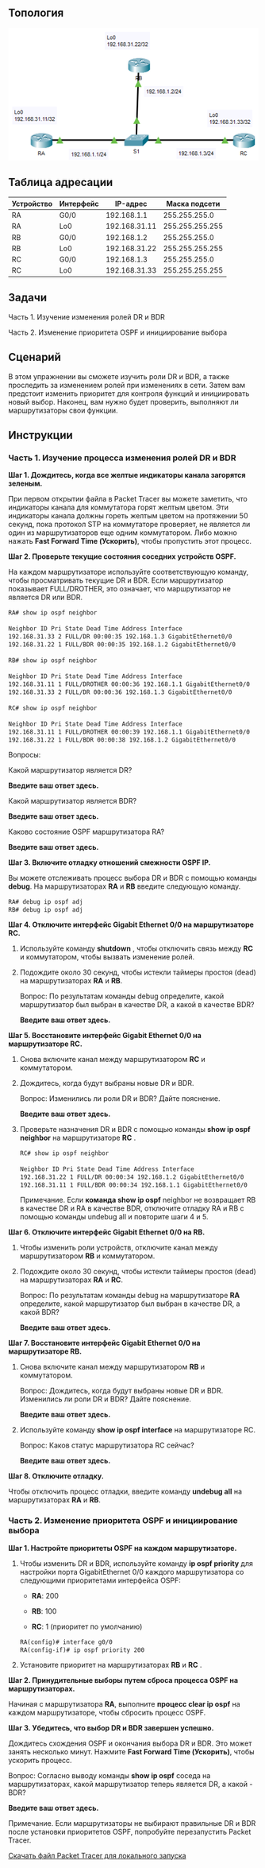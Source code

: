 ## Топология

![](./assets/topology.png)

## Таблица адресации

| Устройство | Интерфейс | IP-адрес      | Маска подсети   |
|------------|-----------|---------------|-----------------|
| RA         | G0/0      | 192.168.1.1   | 255.255.255.0   |
| RA         | Lo0       | 192.168.31.11 | 255.255.255.255 |
| RB         | G0/0      | 192.168.1.2   | 255.255.255.0   |
| RB         | Lo0       | 192.168.31.22 | 255.255.255.255 |
| RC         | G0/0      | 192.168.1.3   | 255.255.255.0   |
| RC         | Lo0       | 192.168.31.33 | 255.255.255.255 |

## Задачи

Часть 1. Изучение изменения ролей DR и BDR

Часть 2. Изменение приоритета OSPF и инициирование выбора

## Сценарий

В этом упражнении вы сможете изучить роли DR и BDR, а также проследить за изменением ролей при изменениях в сети. Затем вам предстоит изменить приоритет для контроля функций и инициировать новый выбор. Наконец, вам нужно будет проверить, выполняют ли маршрутизаторы свои функции.

## Инструкции

### Часть 1. Изучение процесса изменения ролей DR и BDR

**Шаг 1. Дождитесь, когда все желтые индикаторы канала загорятся зеленым.**

При первом открытии файла в Packet Tracer вы можете заметить, что индикаторы канала для коммутатора горят желтым цветом. Эти индикаторы канала должны гореть желтым цветом на протяжении 50 секунд, пока протокол STP на коммутаторе проверяет, не является ли один из маршрутизаторов еще одним коммутатором. Либо можно нажать **Fast Forward Time (Ускорить)**, чтобы пропустить этот процесс.

**Шаг 2. Проверьте текущие состояния соседних устройств OSPF.**

На каждом маршрутизаторе используйте соответствующую команду, чтобы просматривать текущие DR и BDR. Если маршрутизатор показывает FULL/DROTHER, это означает, что маршрутизатор не является DR или BDR.

```
RA# show ip ospf neighbor

Neighbor ID Pri State Dead Time Address Interface
192.168.31.33 2 FULL/DR 00:00:35 192.168.1.3 GigabitEthernet0/0
192.168.31.22 1 FULL/BDR 00:00:35 192.168.1.2 GigabitEthernet0/0

RB# show ip ospf neighbor

Neighbor ID Pri State Dead Time Address Interface
192.168.31.11 1 FULL/DROTHER 00:00:36 192.168.1.1 GigabitEthernet0/0
192.168.31.33 2 FULL/DR 00:00:36 192.168.1.3 GigabitEthernet0/0

RC# show ip ospf neighbor

Neighbor ID Pri State Dead Time Address Interface
192.168.31.11 1 FULL/DROTHER 00:00:39 192.168.1.1 GigabitEthernet0/0
192.168.31.22 1 FULL/BDR 00:00:38 192.168.1.2 GigabitEthernet0/0
```

Вопросы:

Какой маршрутизатор является DR?

**Введите ваш ответ здесь.**

Какой маршрутизатор является BDR?

**Введите ваш ответ здесь.**

Каково состояние OSPF маршрутизатора RA?

**Введите ваш ответ здесь.**

**Шаг 3. Включите отладку отношений смежности OSPF IP.**

Вы можете отслеживать процесс выбора DR и BDR с помощью команды **debug**. На маршрутизаторах **RA** и **RB** введите следующую команду.

```
RA# debug ip ospf adj
RB# debug ip ospf adj
```

**Шаг 4. Отключите интерфейс Gigabit Ethernet 0/0 на маршрутизаторе RC.**

1.  Используйте команду **shutdown** , чтобы отключить связь между **RC** и коммутатором, чтобы вызвать изменение ролей.

2.  Подождите около 30 секунд, чтобы истекли таймеры простоя (dead) на маршрутизаторах **RA** и **RB**.

    Вопрос: По результатам команды debug определите, какой маршрутизатор был выбран в качестве DR, а какой в качестве BDR?

    **Введите ваш ответ здесь.**

**Шаг 5. Восстановите интерфейс Gigabit Ethernet 0/0 на маршрутизаторе RC.**

1.  Снова включите канал между маршрутизатором **RC** и коммутатором.

2.  Дождитесь, когда будут выбраны новые DR и BDR.

    Вопрос: Изменились ли роли DR и BDR? Дайте пояснение.

    **Введите ваш ответ здесь.**

3.  Проверьте назначения DR и BDR с помощью команды **show ip ospf neighbor** на маршрутизаторе **RC** .

    ```
    RC# show ip ospf neighbor

    Neighbor ID Pri State Dead Time Address Interface
    192.168.31.22 1 FULL/DR 00:00:34 192.168.1.2 GigabitEthernet0/0
    192.168.31.11 1 FULL/BDR 00:00:34 192.168.1.1 GigabitEthernet0/0
    ```

    Примечание. Если **команда show ip ospf** neighbor не возвращает RB в качестве DR и RA в качестве BDR, отключите отладку RA и RB с помощью команды undebug all и повторите шаги 4 и 5.

**Шаг 6. Отключите интерфейс Gigabit Ethernet 0/0 на RB.**

1.  Чтобы изменить роли устройств, отключите канал между маршрутизатором **RB** и коммутатором.

2.  Подождите около 30 секунд, чтобы истекли таймеры простоя (dead) на маршрутизаторах **RA** и **RС**.

    Вопрос: По результатам команды debug на маршрутизаторе **RA** определите, какой маршрутизатор был выбран в качестве DR, а какой BDR?

    **Введите ваш ответ здесь.**

**Шаг 7. Восстановите интерфейс Gigabit Ethernet 0/0 на маршрутизаторе RB.**

1.  Снова включите канал между маршрутизатором **RB** и коммутатором.

    Вопрос: Дождитесь, когда будут выбраны новые DR и BDR. Изменились ли роли DR и BDR? Дайте пояснение.

    **Введите ваш ответ здесь.**

2.  Используйте команду **show ip ospf interface** на маршрутизаторе RC.

    Вопрос: Каков статус маршрутизатора RC сейчас?

    **Введите ваш ответ здесь.**

**Шаг 8. Отключите отладку.**

Чтобы отключить процесс отладки, введите команду **undebug all** на маршрутизаторах **RA** и **RB**.

### Часть 2. Изменение приоритета OSPF и инициирование выбора

**Шаг 1. Настройте приоритеты OSPF на каждом маршрутизаторе.**

1.  Чтобы изменить DR и BDR, используйте команду **ip ospf priority** для настройки порта GigabitEthernet 0/0 каждого маршрутизатора со следующими приоритетами интерфейса OSPF:

    -   **RA**: 200

    -   **RB**: 100

    -   **RC**: 1 (приоритет по умолчанию)

    ```
    RA(config)# interface g0/0
    RA(config-if)# ip ospf priority 200
    ```

2.  Установите приоритет на маршрутизаторах **RB** и **RC** .

**Шаг 2. Принудительные выборы путем сброса процесса OSPF на маршрутизаторах.**

Начиная с маршрутизатора **RA**, выполните **процесс clear ip ospf** на каждом маршрутизаторе, чтобы сбросить процесс OSPF.

**Шаг 3. Убедитесь, что выбор DR и BDR завершен успешно.**

Дождитесь схождения OSPF и окончания выбора DR и BDR. Это может занять несколько минут. Нажмите **Fast Forward Time (Ускорить)**, чтобы ускорить процесс.

Вопрос: Согласно выводу команды **show ip ospf** соседа на маршрутизаторах, какой маршрутизатор теперь является DR, а какой - BDR?

**Введите ваш ответ здесь.**

Примечание. Если маршрутизаторы не выбирают правильные DR и BDR после установки приоритетов OSPF, попробуйте перезапустить Packet Tracer.

[Скачать файл Packet Tracer для локального запуска](./assets/2.3.11-lab.pka)
